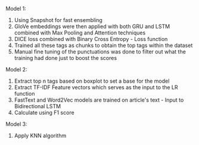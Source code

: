 Model 1:
1. Using Snapshot for fast ensembling
2. GloVe embeddings were then applied with both GRU and LSTM combined with Max Pooling and Attention techniques
3. DICE loss combined with Binary Cross Entropy - Loss function
3. Trained all these tags as chunks to obtain the top tags within the dataset
4. Manual fine tuning of the punctuations was done to filter out what the training had done just to boost the scores

Model 2:
1. Extract top n tags based on boxplot to set a base for the model
2. Extract TF-IDF Feature vectors which serves as the input to the LR function
3. FastText and Word2Vec models are trained on article's text - Input to Bidirectional LSTM
4. Calculate using F1 score

Model 3:
1. Apply KNN algorithm 
